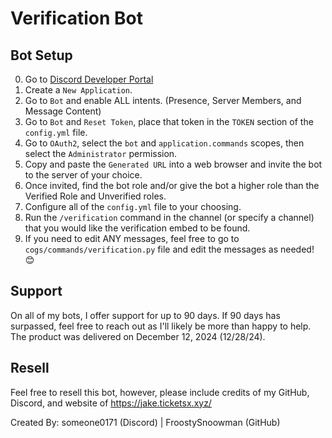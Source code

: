 # Verification Bot

## Bot Setup
0. Go to [Discord Developer Portal](https://discord.com/developers/applications)
1. Create a `New Application`.
2. Go to `Bot` and enable ALL intents. (Presence, Server Members, and Message Content)
3. Go to `Bot` and `Reset Token`, place that token in the `TOKEN` section of the `config.yml` file.
4. Go to `OAuth2`, select the `bot` and `application.commands` scopes, then select the `Administrator` permission.
5. Copy and paste the `Generated URL` into a web browser and invite the bot to the server of your choice.
6. Once invited, find the bot role and/or give the bot a higher role than the Verified Role and Unverified roles.
7. Configure all of the `config.yml` file to your choosing.
8. Run the `/verification` command in the channel (or specify a channel) that you would like the verification embed to be found.
9. If you need to edit ANY messages, feel free to go to `cogs/commands/verification.py` file and edit the messages as needed! 😊

## Support
On all of my bots, I offer support for up to 90 days. If 90 days has surpassed, feel free to reach out as I'll likely be more than happy to help. The product was delivered on December 12, 2024 (12/28/24).

## Resell
Feel free to resell this bot, however, please include credits of my GitHub, Discord, and website of https://jake.ticketsx.xyz/

Created By: someone0171 (Discord) | FroostySnoowman (GitHub)